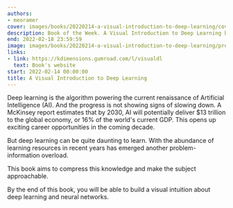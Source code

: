 ```yaml
---
authors:
- meoramer
cover: images/books/20220214-a-visual-introduction-to-deep-learning/cover.jpg
description: Book of the Week. A Visual Introduction to Deep Learning by Meor Amer
end: 2022-02-18 23:59:59
image: images/books/20220214-a-visual-introduction-to-deep-learning/preview.jpg
links:
- link: https://kdimensions.gumroad.com/l/visualdl
  text: Book's website
start: 2022-02-14 00:00:00
title: A Visual Introduction to Deep Learning
---
```


Deep learning is the algorithm powering the current renaissance of Artificial Intelligence (AI). And the progress is not showing signs of slowing down. A McKinsey report estimates that by 2030, AI will potentially deliver $13 trillion to the global economy, or 16% of the world's current GDP. This opens up exciting career opportunities in the coming decade.

But deep learning can be quite daunting to learn. With the abundance of learning resources in recent years has emerged another problem-information overload.

This book aims to compress this knowledge and make the subject approachable.

By the end of this book, you will be able to build a visual intuition about deep learning and neural networks.